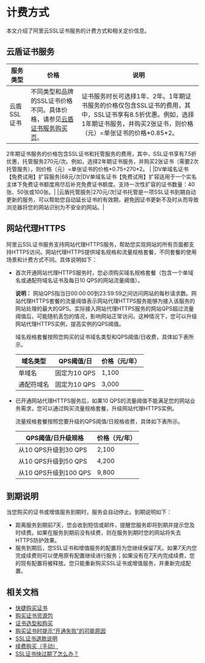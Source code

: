 # 计费方式

本文介绍了阿里云SSL证书服务的计费方式和相关定价信息。

## 云盾证书服务

|服务类型|价格|说明|
|----|--|--|
|云盾SSL证书|不同类型和品牌的SSL证书价格不同。具体价格，请参见[云盾证书服务购买页](https://common-buy.aliyun.com/?commodityCode=cas_dv_public_cn)。|证书服务时长可选择1年、2年。1年期证书服务的价格仅包含SSL证书的费用，其中，SSL证书享有8.5折优惠。例如，选择1年期证书服务，并购买2张证书，则价格（元）=单张证书的价格\*0.85\*2。

2年期证书服务的价格包含SSL证书和托管服务的费用，其中，SSL证书享有7.5折优惠，托管服务270元/次。例如，选择2年期证书服务，并购买2张证书（需要2次托管服务），则价格（元）=单张证书的价格\*0.75+270\*2。 |
|DV单域名证书【免费试用】扩容服务|68元/次|DV单域名证书【免费试用】扩容适用于一个实名主体下免费证书额度用尽后补充免费证书额度。支持一次性扩容的证书数量：40张、50张或100张。|
|云盾托管服务|270元/次|证书托管是一项SSL证书到期自动更新的服务，可以帮助您自动延长证书的有效期，避免因证书更新不及时从而导致浏览器将您的网站识别为不安全的网站。|

## 网站代理HTTPS

阿里云SSL证书服务支持网站代理HTTPS服务，帮助您实现网站的所有页面都支持HTTPS访问。网站代理HTTPS提供域名规格和流量规格套餐，不同套餐的使用场景和计费方式不同。具体说明如下：

-   首次开通网站代理HTTPS服务时，您必须购买域名规格套餐（包含一个单域名或通配符域名证书及每日10 QPS的网站流量阈值）。

    **说明：** 网站QPS指当日00:00:00到23:59:59之间访问网站的每秒请求数。网站代理HTTPS套餐的流量阈值表示网站代理HTTPS服务能够为接入该服务的网站处理的最大的QPS。实际接入网站代理HTTPS服务的网站QPS超过流量阈值后，可能随机丢包的情况，影响网站正常访问。这种情况下，您可以升级网站代理HTTPS实例，提高实例的QPS阈值。

    域名规格套餐按照您购买的证书域名类型和QPS阈值/日收费，具体如下表所示。

    |域名类型|QPS阈值/日|价格（元/年）|
    |----|-------|-------|
    |单域名|固定为10 QPS|1,100|
    |通配符域名|固定为10 QPS|3,000|

-   已开通网站代理HTTPS服务后，如果10 QPS的流量阈值不能满足您的网站业务需求，您可以通过购买流量规格套餐，升级网站代理HTTPS实例。

    流量规格套餐按照您要升级的QPS阈值/日规格收费，具体如下表所示。

    |QPS阈值/日升级规格|价格（元/年）|
    |-----------|-------|
    |从10 QPS升级到30 QPS|2,100|
    |从10 QPS升级到50 QPS|4,200|
    |从10 QPS升级到100 QPS|9,800|


## 到期说明

当您购买的证书或增值服务到期时，服务会自动停止。到期说明如下：

-   距离服务到期前7天，您会收到短信或邮件，提醒您服务即将到期并提示您及时续费。如果在服务到期前没有续费，则在服务到期时您的网站将失去HTTPS防护效果。
-   服务到期后，您SSL证书和增值服务的配置将为您继续保留7天。如果7天内您完成续费则可以使用原有配置继续进行服务；如果没有在7天内完成续费，您的现有配置将被释放。您只能重新购买SSL证书或增值服务，并重新完成配置。

## 相关文档

-   [快捷购买证书](/cn.zh-CN/证书购买/快捷购买证书.md)
-   [购买证书资源包](/cn.zh-CN/证书购买/购买证书资源包.md)
-   [证书选型和购买](/cn.zh-CN/证书购买/证书选型和购买.md)
-   [购买证书时提示“开通失败”的可能原因]()
-   [SSL证书退款说明](/cn.zh-CN/证书退款/SSL证书退款说明.md)
-   [续费购买（手动）](/cn.zh-CN/证书托管与续费/续费购买（手动）.md)
-   [SSL证书快过期了怎么办？]()

